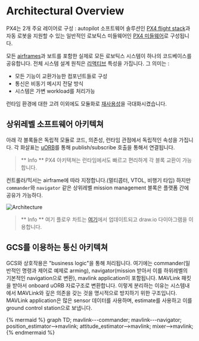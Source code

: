 # Architectural Overview

PX4는 2개 주요 레이어로 구성 : autopilot 소프트웨어 솔루션인 [PX4 flight stack](../concept/flight_stack.md)과 자동 로봇을 지원할 수 있는 일반적인 로보틱스 미들웨어인 [PX4 미들웨어](../concept/middleware.md)로 구성됩니다.

모든 [airframes](../airframes/architecture.md)과 보트를 포함한 실제로 모든 로보틱스 시스템이 하나의 코드베이스를 공유합니다. 전체 시스템 설계 원칙은 [리액티브](http://www.reactivemanifesto.org) 특성을 가집니다. 그 의미는 :

  * 모든 기능이 교환가능한 컴포넌트들로 구성
  * 통신은 비동기 메시지 전달 방식
  * 시스템은 가변 workload를 처리가능

런타임 환경에 대한 고려 이외에도 모듈화로 [재사용성](https://en.wikipedia.org/wiki/Reusability)을 극대화시켰습니다.

## 상위레벨 소프트웨어 아키텍쳐

아래 각 블록들은 독립적 모듈로 코드, 의존성, 런타임 관점에서 독립적인 속성을 가집니다. 각 화살표는 [uORB](../middleware/uorb.md)를 통해 publish/subscribe 호출을 통해서 연결됩니다.

> ** Info ** PX4 아키텍쳐는 런타임에서도 빠르고 편리하게 각 블록 교환이 가능합니다.

컨트롤러/믹서는 airframe에 따라 지정합니다.(멀티콥터, VTOL, 비행기 타입) 하지만 `commander`와 `navigator` 같은 상위레벨 mission management 블록은 플랫폼 간에 공유가 가능하다.

![Architecture](../../assets/diagrams/PX4_Architecture.png)

> ** Info ** 여기 플로우 차트는 [여기](https://drive.google.com/file/d/0Byq0TIV9P8jfbVVZOVZ0YzhqYWs/view?usp=sharing)에서 업데이트되고 draw.io 다이아그램을 이용합니다.

## GCS를 이용하는 통신 아키텍쳐

GCS와 상호작용은 "business logic"을 통해 처리됩니다. 여기에는 commander(일반적인 명령과 제어로 예제로 arming), navigator(mission 받아서 이를 하위레벨의 기본적인 navigation으로 변환), mavlink application이 포함됩니다. MAVLink 패킷을 받아서 onboard uORB 자료구조로 변환합니다. 이렇게 분리하는 이유는 시스템내에서 MAVLink와 깊은 의존을 갖는 것을 명시적으로 방지하기 위한 구조입니다. MAVLink application은 많은 sensor 데이터를 사용하며, estimate를 사용하고 이를 ground control station으로 보냅니다.

{% mermaid %}
graph TD;
  mavlink---commander;
  mavlink---navigator;
  position_estimator-->mavlink;
  attitude_estimator-->mavlink;
  mixer-->mavlink;
{% endmermaid %}
